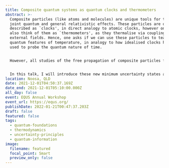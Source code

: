 ```yaml
---
title: Composite quantum systems as quantum clocks and thermometers
abstract: >-
  Composite particles (like atoms and molecules) are unique tools for testing
  joint quantum and general relativistic effects. These particles are often
  described as `clocks', in direct analogy to atomic clocks, however one could
  also think of them as `thermometers', as they thermalise via coupling to
  external fields. Hence, one asks if we can use these particles to tease out
  quantum features of temperature, in analogy to how idealised clocks have been
  used to probe the quantum nature of time.


  However, all studies of the free propagation of composite particles find that they delocalize into separate internal energy components, which destroys their spatial coherence, rendering them unsuitable for experimental applications and as idealized clocks. We solve this problem by introducing a class of states with minimum uncertainty in spacetime that fully overcome the delocalization. The relevant physics comes from minimizing the uncertainty between position and velocity, rather than position and momentum, while directly accounting for mass as an operator.


  In this talk, I will introduce these new minimum uncertainty states and some of their unique properties. I will then discuss some of the groundwork we have laid for probing the quantum nature of temperature, by exploring two scenarios in which a ‘superposition of temperatures’ may arise.
location: Noosa, QLD
date: 2021-12-01T04:50:37.169Z
date_end: 2021-12-01T05:10:00.000Z
all_day: false
event: EQUS Annual Workshop
event_url: https://equs.org/
publishDate: 2022-01-21T00:47:37.203Z
draft: false
featured: false
tags:
  - quantum-foundations
  - thermodynamics
  - uncertainty-principles
  - quantum-information
image:
  filename: featured
  focal_point: Smart
  preview_only: false
---
```

